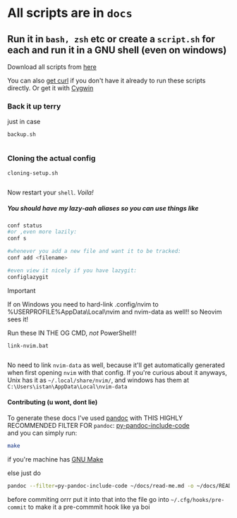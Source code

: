 # All scripts are in  `docs`

## Run it in `bash, zsh` etc or create a `script.sh` for each and run it in a GNU shell (even on windows)

Download all scripts from [here](https://download-directory.github.io/?url=https%3A%2F%2Fgithub.com%2Fviktorashi%2Fmy-config%2Ftree%2Fmain%2Fdocs)

You can also [get curl](https://curl.se/windows) if you don't have it already to run these scripts directly. Or get it with [Cygwin](https://www.cygwin.com)

### Back it up terry

just in case

`backup.sh`

```{.sh include=backup.sh}
```

### Cloning the actual config

`cloning-setup.sh`

```{.sh include=cloning-setup.sh}
```

Now restart your `shell`. _Voila!_

##### You should have my lazy-aah aliases so you can use things like

```bash
conf status
#or ,even more lazily:
conf s

#whenever you add a new file and want it to be tracked:
conf add <filename>

#even view it nicely if you have lazygit:
configlazygit
```

> [!IMPORTANT]
If on Windows you need to hard-link .config/nvim to %USERPROFILE%AppData\Local\nvim and nvim-data as well!! so Neovim sees it!

Run these IN THE OG CMD, _not_ PowerShell!!

`link-nvim.bat`

```{.bat include=link-nvim.bat}
```

No need to link `nvim-data` as well, because it'll get automatically generated when first opening `nvim` with that config.
If you're curious about it anyways, Unix has it as `~/.local/share/nvim/`, and windows has them at `C:\Users\istan\AppData\Local\nvim-data`

#### Contributing (u wont, dont lie)

To generate these docs I've used [pandoc](https://pandoc.org) with THIS HIGHLY RECOMMENDED FILTER FOR `pandoc`: [py-pandoc-include-code](https://github.com/veneres/py-pandoc-include-code)  
and you can simply run:

```bash
make
```

if you're machine has [GNU Make](https://www.gnu.org/software/make)

else just do

```bash
pandoc --filter=py-pandoc-include-code ~/docs/read-me.md -o ~/docs/README.md
```

before commiting orrr put it into that into the file go into `~/.cfg/hooks/pre-commit`
to make it a pre-commmit hook like ya boi
